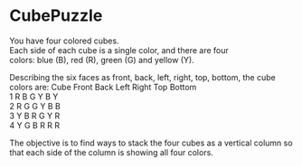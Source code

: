 # CubePuzzle

You have four colored cubes.<br>
Each side of each cube is a single color, and there are four<br>
colors: blue (B), red (R), green (G) and yellow (Y).<br>

Describing the six faces as front, back,
left, right, top, bottom, the cube colors are:
Cube Front Back Left Right Top Bottom<br>
1     R     B    G     Y     B    Y<br>
2     R     G    G     Y     B    B<br>
3     Y     B    R     G     Y    R<br>
4     Y     G    B     R     R    R<br>


The objective is to find ways to stack the four cubes as a vertical column so that each side of
the column is showing all four colors.